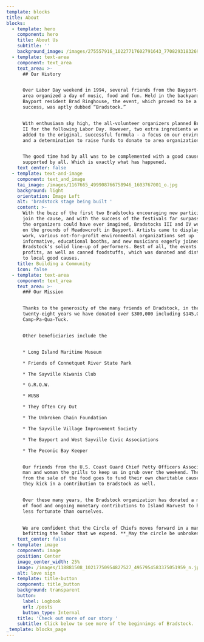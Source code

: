 ```yaml
---
template: blocks
title: About
blocks:
  - template: hero
    component: hero
    title: About Us
    subtitle: ''
    background_image: /images/275557916_10227717602791643_7708293183269079265_n.jpg
  - template: text-area
    component: text_area
    text_area: >-
      ## Our History


      Over Labor Day weekend in 1994, several friends from the Bayport-Sayville
      area organized a day of music, food and fun. Held in the backyard of
      Bayport resident Brad Ringhouse, the event, which proved to be a rousing
      success, was aptly dubbed “Bradstock.” 


      With enthusiasm sky high, the all-volunteer organizers planned Bradstock
      II for the following Labor Day. However, two extra ingredients were to be
      added to the original, successful formula - a focus on our environment,
      and a determination to raise funds to donate to area organizations. 


      The good time had by all was to be complemented with a good cause
      supported by all. Which is exactly what has happened.
    text_center: false
  - template: text-and-image
    component: text_and_image
    tai_image: /images/1167665_499908766758946_1603767001_o.jpg
    background: light
    orientation: Image Left
    alt: 'bradstock stage being built '
    content: >-
      With the buzz of the first two Bradstocks encouraging new participants to
      join the cause, and with the success of the festivals far surpassing what
      the organizers could have ever imagined, Bradstocks III and IV were held
      on the grounds of Meadowcroft in Bayport. Artists came to display their
      work, various not-for-profit environmental organizations set up
      informative, educational booths, and new musicians eagerly joined
      Bradstock‘s solid line-up of performers. Best of all, the events generated
      profits, as well as canned foodstuffs, which was donated and distributed
      to local good causes.
    title: Building a Community
    icon: false
  - template: text-area
    component: text_area
    text_area: >-
      ### Our Mission


      Thanks to the generosity of the many friends of Bradstock, in the past
      twenty-eight years we have donated over $300,000 including $145,000 to
      Camp-Pa-Qua-Tuck. 


      Other beneficiaries include the 


      * Long Island Maritime Museum

      * Friends of Connetquot River State Park

      * The Sayville Kiwanis Club

      * G.R.O.W.

      * WUSB

      * They Often Cry Out

      * The Unbroken Chain Foundation

      * The Sayville Village Improvement Society

      * The Bayport and West Sayville Civic Associations 

      * The Peconic Bay Keeper


      Our friends from the U.S. Coast Guard Chief Petty Officers Association,
      man and woman the grills to keep us in grub over the weekend. The profits
      from the sale of the food goes to fund their own charitable cause – and
      they kick in a contribution to Bradstock as well. 


      Over these many years, the Bradstock organization has donated a mountain
      of food and ongoing monetary contributions to Island Harvest to help those
      less fortunate than ourselves.  

        
      We are confident that the Circle of Chiefs moves forward in a manner
      befitting the labor that we expend. **_May the circle be unbroken._**
    text_center: false
  - template: image
    component: image
    position: Center
    image_center_width: 25%
    image: /images/118881508_10217750954827527_4957954583375051959_n.jpg
    alt: love sign
  - template: title-button
    component: title_button
    background: transparent
    button:
      label: Logbook
      url: /posts
      button_type: Internal
    title: 'Check out more of our story '
    subtitle: Click below to see more of the beginnings of Bradstock.
_template: blocks_page
---
```



